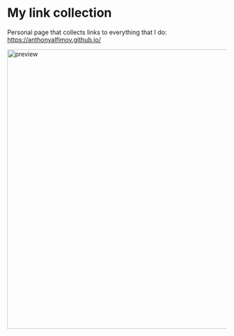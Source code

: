 # My link collection

Personal page that collects links to everything that I do:
https://anthonyalfimov.github.io/

<img width="640" alt="preview" src="https://user-images.githubusercontent.com/43878921/211583211-a992888c-f1b6-4e15-8453-31c0b7a218d4.png">

